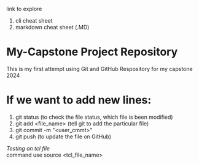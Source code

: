link to explore

1. cli cheat sheet
2. markdown cheat sheet (.MD)

# My-Capstone Project Repository
This is my first attempt using Git and GitHub Respository for my capstone 2024

# If we want to add new lines:

1. git status (to check the file status, which file is been modified)
2. git add <file_name> (tell git to add the particular file)
3. git commit -m "<user_cmmt>"
4. git push (to update the file on GitHub)

*Testing on tcl file* <br>
command use source <tcl_file_name>
